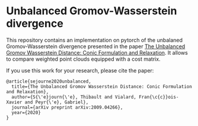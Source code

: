 # Unbalanced Gromov-Wasserstein divergence
This repository contains an implementation on pytorch of the unbalaned Gromov-Wasserstein divergence presented in the paper [The Unbalanced Gromov Wasserstein Distance: Conic Formulation and Relaxation](https://arxiv.org/abs/2009.04266). It allows to compare weighted point clouds equipped with a cost matrix.

If you use this work for your research, please cite the paper:

```
@article{sejourne2020unbalanced,
  title={The Unbalanced Gromov Wasserstein Distance: Conic Formulation and Relaxation},
  author={S{\'e}journ{\'e}, Thibault and Vialard, Fran{\c{c}}ois-Xavier and Peyr{\'e}, Gabriel},
  journal={arXiv preprint arXiv:2009.04266},
  year={2020}
}
```
